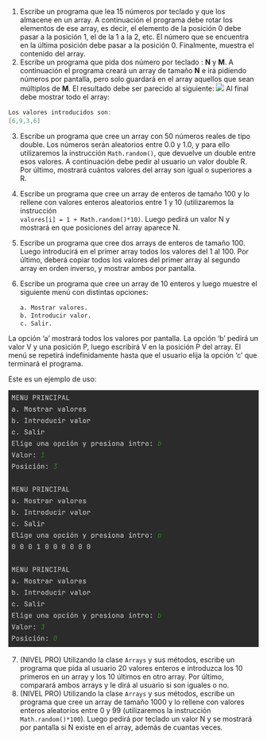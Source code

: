 1. Escribe un programa que lea 15 números por teclado y que los almacene en un array. A continuación el programa debe rotar los elementos de ese array, es decir, el elemento de la posición 0 debe pasar a la posición 1, el de la 1 a la 2, etc. El número que se encuentra en la última posición debe pasar a la posición 0. Finalmente, muestra el contenido del array.
2. Escribe un programa que pida dos número por teclado : **N** y **M**. A continuación el programa creará un array de tamaño **N** e irá pidiendo números por pantalla, pero solo guardará en el array aquellos que sean múltiplos de **M**.
     El resultado debe ser parecido al siguiente:
     ![](20221201180438.png)
Al final debe mostrar todo el array:

```java
Los valores introducidos son:
[6,9,3,6]
```

3. Escribe un programa que cree un array con 50 números reales de tipo double. Los números serán aleatorios entre 0.0 y 1.0, y para ello utilizaremos la instrucción `Math.random()`,  que devuelve un double entre esos valores. A continuación debe pedir al usuario un valor double R. Por último, mostrará cuántos valores del array son igual o superiores a R.
4. Escribe un programa que cree un array de enteros de tamaño 100 y lo rellene con valores enteros aleatorios entre 1 y 10 (utilizaremos la instrucción  
    `valores[i] = 1 + Math.random()*10)`. 
    Luego pedirá un valor N y mostrará en que posiciones del array aparece N.
5. Escribe un programa que cree dos arrays de enteros de tamaño 100. Luego introducirá en el primer array todos los valores del 1 al 100. Por último, deberá copiar todos los valores del primer array al segundo array en orden inverso, y mostrar ambos por pantalla.
6. Escribe un programa que cree un array de 10 enteros y luego muestre el siguiente menú con distintas opciones:
   
   ```
   a. Mostrar valores.
   b. Introducir valor.
   c. Salir.
   ```
   
La opción ‘a’ mostrará todos los valores por pantalla. La opción ‘b’ pedirá un valor V y una posición P, luego escribirá V en la posición P del array. El menú se repetirá indefinidamente hasta que el usuario elija la opción ‘c’ que terminará el programa.

Este es un ejemplo de uso:

![](_resources/20221201195255.png)

7. (NIVEL PRO) Utilizando la clase `Arrays` y sus métodos, escribe un programa que pida al usuario 20 valores enteros e introduzca los 10 primeros en un array y los 10 últimos en otro array. Por último, comparará ambos arrays y le dirá al usuario si son iguales o no.
8. (NIVEL PRO) Utilizando la clase `Arrays` y sus métodos, escribe un programa que cree un array de tamaño 1000 y lo rellene con valores enteros aleatorios entre 0 y 99 (utilizaremos la instrucción  `Math.random()*100`). Luego pedirá por teclado un valor N y se mostrará por pantalla si N existe en el array, además de cuantas veces.